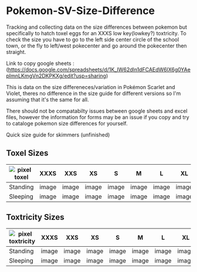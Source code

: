 # Pokemon-SV-Size-Difference
Tracking and collecting data on the size differences between pokemon but specifically to hatch toxel eggs for an XXXS low key(lowkey?) toxtricity. To check the size you have to go to the left side center circle of the school town, or the fly to left/west pokecenter and go around the pokecenter then straight.

Link to copy google sheets : (https://docs.google.com/spreadsheets/d/1K_IW62dln1dFCAEdW6lX6g0YAepImnLKmgVn2DKPKXg/edit?usp=sharing) 


This is data on the size differeneces/variation in Pokémon Scarlet and Violet, theres no difference in the size guide for different versions so I'm assuming that it's the same for all.

There should not be compatabilty issues between google sheets and excel files, however the information for forms may be an issue if you copy and try to cataloge pokemon size differences for yourself.

Quick size guide for skimmers (unfinished)

## Toxel Sizes

|![pixel toxel](https://www.serebii.net/pokedex-swsh/icon/848.png)|XXXS|XXS|XS|S|M|L|XL|XXL|XXXL|
|-|-|-|-|-|-|-|-|-|-|
|Standing|image|image|image|image|image|image|image|image|image|
|Sleeping|image|image|image|image|image|image|image|image|image|

## Toxtricity Sizes

|![pixel toxtricity](https://www.serebii.net/pokedex-swsh/icon/849.png)|XXXS|XXS|XS|S|M|L|XL|XXL|XXXL|
|-|-|-|-|-|-|-|-|-|-|
|Standing|image|image|image|image|image|image|image|image|image|
|Sleeping|image|image|image|image|image|image|image|image|image|
